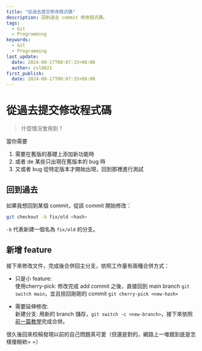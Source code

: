 ```yaml
---
title: "從過去提交修改程式碼"
description: 回到過去 commit 修改程式碼。
tags:
  - Git
  - Programming
keywords:
  - Git
  - Programming
last_update:
  date: 2024-08-17T00:07:33+08:00
  author: zsl0621
first_publish:
  date: 2024-08-17T00:07:33+08:00
---
```


# 從過去提交修改程式碼

> 什麼情況會用到？

當你需要

1. 需要在舊版的基礎上添加新功能時
2. 或者 de 某些只出現在舊版本的 bug 時
3. 又或者 bug 從特定版本才開始出現，回到那裡進行測試

## 回到過去

如果我想回到某個 commit，從該 commit 開始修改：

```sh
git checkout -b fix/old <hash>
```

`-b` 代表新建一個名為 `fix/old` 的分支。

## 新增 feature

接下來修改文件，完成後合併回主分支，依照工作量有兩種合併方式：

- 只是小 feature:  
使用cherry-pick: 修改完成 add commit 之後，直接回到 main branch `git switch main`，並且撿回剛剛的 commit `git cherry-pick <new-hash>`

- 需要延伸修改:  
新建分支: 用新的 branch 儲存，`git switch -c <new-branch>`，接下來依照[前一篇教學](./remote-best-practice)完成合併。

很久後回來校稿發現以前的自己問題真可愛（但還是對的，網路上一堆錯到底是怎樣傻眼欸= =）
